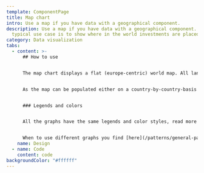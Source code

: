 ```yaml
---
template: ComponentPage
title: Map chart
intro: Use a map if you have data with a geographical component.
description: Use a map if you have data with a geographical component. The
  typical use case is to show where in the world investments are placed.
category: Data visualization
tabs:
  - content: >-
      ## How to use


      The map chart displays a flat (europe-centric) world map. All land mass is grey by default, and as the map is populated the countries/regions with data associated to them are coloured using the [LFUI map colours](/patterns/general-patterns/graphs-and-when-to-use-them#color).


      As the map can be populated either on a country-by-country-basis or divided into regions, it is important to make sure that the legend corresponds to what is shown on the map.


      ### Legends and colors


      All the graphs have the same legends and color styles, read more [here](/patterns/general-patterns/graphs-and-when-to-use-them#the-different-parts).


      When to use different graphs you find [here](/patterns/general-patterns/graphs-and-when-to-use-them#type-of-graph).
    name: Design
  - name: Code
    content: code
backgroundColor: "#ffffff"
---
```

